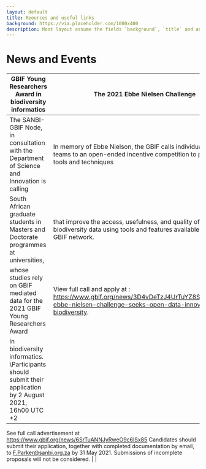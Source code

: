 ```yaml
---
layout: default
title: Reources and useful links
background: https://via.placeholder.com/1000x400
description: Most layout assume the fields `background`, `title` and an optional `description`
---
```

# News and Events

  
| **GBIF Young Researchers Award in biodiversity informatics** | **The 2021 Ebbe Nielsen Challenge**|
| ----------- | ----------- |
| The SANBI-GBIF Node, in consultation with the Department of Science and Innovation is calling|In memory of Ebbe Nielson, the GBIF calls individuals and teams to an open-ended incentive competition to prepare tools and techniques|
South African graduate students in Masters and Doctorate programmes at universities,|  that improve the access, usefulness, and quality of open biodiversity data using tools and features available across the GBIF network.| 
whose studies rely on GBIF mediated data for the 2021 GBIF Young Researchers Award|View full call and apply at : https://www.gbif.org/news/3D4vDeTzJ4UrTuYZ8SiPVY/2021-ebbe-nielsen-challenge-seeks-open-data-innovations-for-biodiversity.| 
in biodiversity informatics. \Participants should submit their application by  2 August 2021, 16h00 UTC +2|
See full call advertisement at https://www.gbif.org/news/6SrTuANNJyRweO9c6lSx85
Candidates should submit their application, together with completed documentation 
by email, to F.Parker@sanbi.org.za by 31 May 2021. 
Submissions of incomplete proposals will not be considered. |  |
